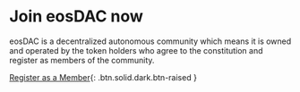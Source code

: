 **Join** eosDAC **now**
===

eosDAC is a decentralized autonomous community which means it is owned and operated by the token holders who agree to the constitution and register as members of the community.

[Register as a Member](https://members.eosdac.io){: .btn.solid.dark.btn-raised }